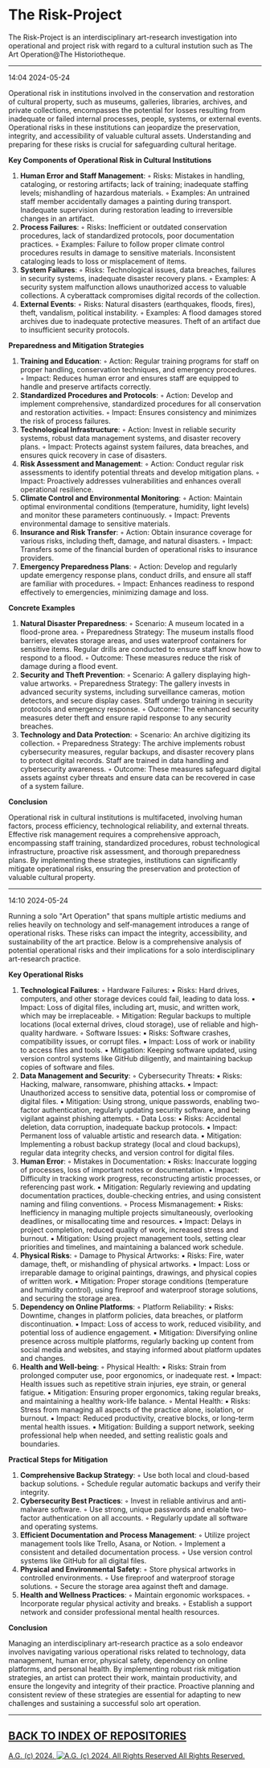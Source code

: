 # The Risk-Project
The Risk-Project is an interdisciplinary art-research investigation into operational and project risk with regard to a cultural instution such as The Art Operation@The Historiotheque.

- - - - - - -

14:04 2024-05-24

Operational risk in institutions involved in the conservation and restoration of cultural property, such as museums, galleries, libraries, archives, and private collections, encompasses the potential for losses resulting from inadequate or failed internal processes, people, systems, or external events. Operational risks in these institutions can jeopardize the preservation, integrity, and accessibility of valuable cultural assets. Understanding and preparing for these risks is crucial for safeguarding cultural heritage.

__Key Components of Operational Risk in Cultural Institutions__
1. __Human Error and Staff Management__:
        ◦ Risks: Mistakes in handling, cataloging, or restoring artifacts; lack of training; inadequate staffing levels; mishandling of hazardous materials.
        ◦ Examples: An untrained staff member accidentally damages a painting during transport. Inadequate supervision during restoration leading to irreversible changes in an artifact.
2. __Process Failures__:
        ◦ Risks: Inefficient or outdated conservation procedures, lack of standardized protocols, poor documentation practices.
        ◦ Examples: Failure to follow proper climate control procedures results in damage to sensitive materials. Inconsistent cataloging leads to loss or misplacement of items.
3. __System Failures__:
        ◦ Risks: Technological issues, data breaches, failures in security systems, inadequate disaster recovery plans.
        ◦ Examples: A security system malfunction allows unauthorized access to valuable collections. A cyberattack compromises digital records of the collection.
4. __External Events__:
        ◦ Risks: Natural disasters (earthquakes, floods, fires), theft, vandalism, political instability.
        ◦ Examples: A flood damages stored archives due to inadequate protective measures. Theft of an artifact due to insufficient security protocols.

__Preparedness and Mitigation Strategies__
1. __Training and Education__:
        ◦ Action: Regular training programs for staff on proper handling, conservation techniques, and emergency procedures.
        ◦ Impact: Reduces human error and ensures staff are equipped to handle and preserve artifacts correctly.
2. __Standardized Procedures and Protocols__:
        ◦ Action: Develop and implement comprehensive, standardized procedures for all conservation and restoration activities.
        ◦ Impact: Ensures consistency and minimizes the risk of process failures.
3. __Technological Infrastructure__:
        ◦ Action: Invest in reliable security systems, robust data management systems, and disaster recovery plans.
        ◦ Impact: Protects against system failures, data breaches, and ensures quick recovery in case of disasters.
4. __Risk Assessment and Management__:
        ◦ Action: Conduct regular risk assessments to identify potential threats and develop mitigation plans.
        ◦ Impact: Proactively addresses vulnerabilities and enhances overall operational resilience.
5. __Climate Control and Environmental Monitoring__:
        ◦ Action: Maintain optimal environmental conditions (temperature, humidity, light levels) and monitor these parameters continuously.
        ◦ Impact: Prevents environmental damage to sensitive materials.
6. __Insurance and Risk Transfer__:
        ◦ Action: Obtain insurance coverage for various risks, including theft, damage, and natural disasters.
        ◦ Impact: Transfers some of the financial burden of operational risks to insurance providers.
7. __Emergency Preparedness Plans__:
        ◦ Action: Develop and regularly update emergency response plans, conduct drills, and ensure all staff are familiar with procedures.
        ◦ Impact: Enhances readiness to respond effectively to emergencies, minimizing damage and loss.

__Concrete Examples__
1. __Natural Disaster Preparedness__:
        ◦ Scenario: A museum located in a flood-prone area.
        ◦ Preparedness Strategy: The museum installs flood barriers, elevates storage areas, and uses waterproof containers for sensitive items. Regular drills are conducted to ensure staff know how to respond to a flood.
        ◦ Outcome: These measures reduce the risk of damage during a flood event.
2. __Security and Theft Prevention__:
        ◦ Scenario: A gallery displaying high-value artworks.
        ◦ Preparedness Strategy: The gallery invests in advanced security systems, including surveillance cameras, motion detectors, and secure display cases. Staff undergo training in security protocols and emergency response.
        ◦ Outcome: The enhanced security measures deter theft and ensure rapid response to any security breaches.
3. __Technology and Data Protection__:
        ◦ Scenario: An archive digitizing its collection.
        ◦ Preparedness Strategy: The archive implements robust cybersecurity measures, regular backups, and disaster recovery plans to protect digital records. Staff are trained in data handling and cybersecurity awareness.
        ◦ Outcome: These measures safeguard digital assets against cyber threats and ensure data can be recovered in case of a system failure.

__Conclusion__

Operational risk in cultural institutions is multifaceted, involving human factors, process efficiency, technological reliability, and external threats. Effective risk management requires a comprehensive approach, encompassing staff training, standardized procedures, robust technological infrastructure, proactive risk assessment, and thorough preparedness plans. By implementing these strategies, institutions can significantly mitigate operational risks, ensuring the preservation and protection of valuable cultural property.

- - - - - - -

14:10 2024-05-24

Running a solo "Art Operation" that spans multiple artistic mediums and relies heavily on technology and self-management introduces a range of operational risks. These risks can impact the integrity, accessibility, and sustainability of the art practice. Below is a comprehensive analysis of potential operational risks and their implications for a solo interdisciplinary art-research practice.

__Key Operational Risks__
1. __Technological Failures__:
        ◦ Hardware Failures:
            ▪ Risks: Hard drives, computers, and other storage devices could fail, leading to data loss.
            ▪ Impact: Loss of digital files, including art, music, and written work, which may be irreplaceable.
        ◦ Mitigation: Regular backups to multiple locations (local external drives, cloud storage), use of reliable and high-quality hardware.
        ◦ Software Issues:
            ▪ Risks: Software crashes, compatibility issues, or corrupt files.
            ▪ Impact: Loss of work or inability to access files and tools.
            ▪ Mitigation: Keeping software updated, using version control systems like GitHub diligently, and maintaining backup copies of software and files.
2. __Data Management and Security__:
        ◦ Cybersecurity Threats:
            ▪ Risks: Hacking, malware, ransomware, phishing attacks.
            ▪ Impact: Unauthorized access to sensitive data, potential loss or compromise of digital files.
            ▪ Mitigation: Using strong, unique passwords, enabling two-factor authentication, regularly updating security software, and being vigilant against phishing attempts.
        ◦ Data Loss:
            ▪ Risks: Accidental deletion, data corruption, inadequate backup protocols.
            ▪ Impact: Permanent loss of valuable artistic and research data.
            ▪ Mitigation: Implementing a robust backup strategy (local and cloud backups), regular data integrity checks, and version control for digital files.
3. __Human Error__:
        ◦ Mistakes in Documentation:
            ▪ Risks: Inaccurate logging of processes, loss of important notes or documentation.
            ▪ Impact: Difficulty in tracking work progress, reconstructing artistic processes, or referencing past work.
            ▪ Mitigation: Regularly reviewing and updating documentation practices, double-checking entries, and using consistent naming and filing conventions.
        ◦ Process Mismanagement:
            ▪ Risks: Inefficiency in managing multiple projects simultaneously, overlooking deadlines, or misallocating time and resources.
            ▪ Impact: Delays in project completion, reduced quality of work, increased stress and burnout.
            ▪ Mitigation: Using project management tools, setting clear priorities and timelines, and maintaining a balanced work schedule.
4. __Physical Risks__:
        ◦ Damage to Physical Artworks:
            ▪ Risks: Fire, water damage, theft, or mishandling of physical artworks.
            ▪ Impact: Loss or irreparable damage to original paintings, drawings, and physical copies of written work.
            ▪ Mitigation: Proper storage conditions (temperature and humidity control), using fireproof and waterproof storage solutions, and securing the storage area.
5. __Dependency on Online Platforms__:
        ◦ Platform Reliability:
            ▪ Risks: Downtime, changes in platform policies, data breaches, or platform discontinuation.
            ▪ Impact: Loss of access to work, reduced visibility, and potential loss of audience engagement.
            ▪ Mitigation: Diversifying online presence across multiple platforms, regularly backing up content from social media and websites, and staying informed about platform updates and changes.
6. __Health and Well-being__:
        ◦ Physical Health:
            ▪ Risks: Strain from prolonged computer use, poor ergonomics, or inadequate rest.
            ▪ Impact: Health issues such as repetitive strain injuries, eye strain, or general fatigue.
            ▪ Mitigation: Ensuring proper ergonomics, taking regular breaks, and maintaining a healthy work-life balance.
        ◦ Mental Health:
            ▪ Risks: Stress from managing all aspects of the practice alone, isolation, or burnout.
            ▪ Impact: Reduced productivity, creative blocks, or long-term mental health issues.
            ▪ Mitigation: Building a support network, seeking professional help when needed, and setting realistic goals and boundaries.

__Practical Steps for Mitigation__
1. __Comprehensive Backup Strategy__:
        ◦ Use both local and cloud-based backup solutions.
        ◦ Schedule regular automatic backups and verify their integrity.
2. __Cybersecurity Best Practices__:
        ◦ Invest in reliable antivirus and anti-malware software.
        ◦ Use strong, unique passwords and enable two-factor authentication on all accounts.
        ◦ Regularly update all software and operating systems.
3. __Efficient Documentation and Process Management__:
        ◦ Utilize project management tools like Trello, Asana, or Notion.
        ◦ Implement a consistent and detailed documentation process.
        ◦ Use version control systems like GitHub for all digital files.
4. __Physical and Environmental Safety__:
        ◦ Store physical artworks in controlled environments.
        ◦ Use fireproof and waterproof storage solutions.
        ◦ Secure the storage area against theft and damage.
5. __Health and Wellness Practices__:
        ◦ Maintain ergonomic workspaces.
        ◦ Incorporate regular physical activity and breaks.
        ◦ Establish a support network and consider professional mental health resources.

__Conclusion__

Managing an interdisciplinary art-research practice as a solo endeavor involves navigating various operational risks related to technology, data management, human error, physical safety, dependency on online platforms, and personal health. By implementing robust risk mitigation strategies, an artist can protect their work, maintain productivity, and ensure the longevity and integrity of their practice. Proactive planning and consistent review of these strategies are essential for adapting to new challenges and sustaining a successful solo art operation.

- - - - - - -

## [BACK TO INDEX OF REPOSITORIES](https://github.com/antiface/Index)

[A.G. (c) 2024. ![A.G. (c) 2024. All Rights Reserved](https://historiotheque.files.wordpress.com/2016/11/ag_signature_official_2015_50px_cropped.jpg) All Rights Reserved.](http://alexgagnon.com)
